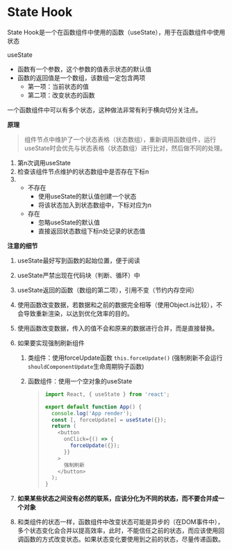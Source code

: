 # State Hook

State Hook是一个在函数组件中使用的函数（useState），用于在函数组件中使用状态

useState

- 函数有一个参数，这个参数的值表示状态的默认值
- 函数的返回值是一个数组，该数组一定包含两项
  - 第一项：当前状态的值
  - 第二项：改变状态的函数

一个函数组件中可以有多个状态，这种做法非常有利于横向切分关注点。

**原理**

> 组件节点中维护了一个状态表格（状态数组），重新调用函数组件，运行useState时会优先与状态表格（状态数组）进行比对，然后做不同的处理。

1. 第n次调用useState
2. 检查该组件节点维护的状态数组中是否存在下标n
3. - 不存在
     - 使用useState的默认值创建一个状态
     - 将该状态加入到状态数组中，下标对应为n
   - 存在
     - 忽略useState的默认值
     - 直接返回状态数组下标n处记录的状态值

**注意的细节**

1. useState最好写到函数的起始位置，便于阅读

2. useState严禁出现在代码块（判断、循环）中

3. useState返回的函数（数组的第二项），引用不变（节约内存空间）

4. 使用函数改变数据，若数据和之前的数据完全相等（使用Object.is比较），不会导致重新渲染，以达到优化效率的目的。

5. 使用函数改变数据，传入的值不会和原来的数据进行合并，而是直接替换。

6. 如果要实现强制刷新组件
   1. 类组件：使用forceUpdate函数 `this.forceUpdate()`  (强制刷新不会运行`shouldComponentUpdate`生命周期钩子函数)
   
   2. 函数组件：使用一个空对象的useState
   
      > ```js
      > import React, { useState } from 'react';
      > 
      > export default function App() {
      >   console.log('App render');
      >   const [, forceUpdate] = useState({});
      >   return (
      >     <button
      >       onClick={() => {
      >         forceUpdate({});
      >       }}
      >     >
      >       强制刷新
      >     </button>
      >   );
      > }
      > ```
   
7. **如果某些状态之间没有必然的联系，应该分化为不同的状态，而不要合并成一个对象**

8. 和类组件的状态一样，函数组件中改变状态可能是异步的（在DOM事件中），多个状态变化会合并以提高效率，此时，不能信任之前的状态，而应该使用回调函数的方式改变状态。如果状态变化要使用到之前的状态，尽量传递函数。
